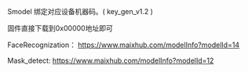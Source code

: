 Smodel 绑定对应设备机器码。( key_gen_v1.2 )

固件直接下载到0x00000地址即可

FaceRecognization： https://www.maixhub.com/modelInfo?modelId=14

Mask_detect: https://www.maixhub.com/modelInfo?modelId=12

